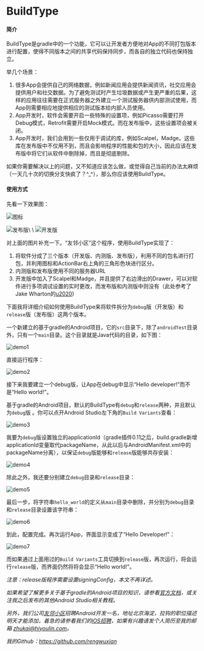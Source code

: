 # BuildType

#### 简介

BuildType是gradle中的一个功能，它可以让开发者方便地对App的不同打包版本进行配置，使得不同版本之间的共享代码保持同步，而各自的独立代码也保持独立。

举几个场景：

1. 很多App会提供自己的网络数据，例如新闻应用会提供新闻资讯，社交应用会提供用户和社交数据。为了避免测试时产生垃圾数据或产生更严重的后果，这样的应用往往需要在正式服务器之外建立一个测试服务器供内部测试使用，而App则需要相应地提供相应的测试版本给内部人员使用。
2. App开发时，软件会需要开启一些特殊的设置项，例如Picasso需要打开Debug模式，Retrofit需要开启Mock模式。而在发布版中，这些设置项会被关闭。
3. App开发时，我们会用到一些仅用于调试的库，例如Scalpel，Madge。这些库在发布版中不仅用不到，而且会影响程序的性能和包的大小，因此应该在发布版中将它们从软件中剔除掉，而且是彻底剔除。

如果你需要解决以上的问题，又不知道应该怎么做，或觉得自己当前的办法太麻烦（一天几十次的切换分支快疯了？^_^），那么你应该使用BuildType。

#### 使用方式

先看一下效果图：

![图标](screenshot_1.jpg)

![发布版](screenshot_2.png)\ \ ![开发版](screenshot_3.png)

对上面的图片补充一下。“友邻小区”这个程序，使用BuildType实现了：

1. 将软件分成了三个版本（开发版、内测版、发布版），利用不同的包名进行打包，并利用图标和ActionBar右上角的三角形色块进行区分。
2. 内测版和发布版使用不同的服务器URL
3. 开发版中加入了Scalpel和Madge，并且提供了右边滑出的Drawer，可以对软件进行多项调试设置的实时更改，而发布版和内测版中则没有（此处参考了Jake Wharton的[u2020](https://github.com/JakeWharton/u2020))

下面我将详细介绍如何使用BuildType来将软件拆分为`debug`版（开发版）和`release`版（发布版）这两个版本。

一个新建立的基于gradle的Android项目，它的`src`目录下，除了`androidTest`目录外，只有一个`main`目录。这个目录就是Java代码的目录，如下图：

![demo1](demo_1.png)

直接运行程序：

![demo2](demo_2.jpg)

接下来我要建立一个debug版，让App在debug中显示“Hello developer!”而不是“Hello world!"。

基于gradle的Android项目，默认的BuildType有`debug`和`release`两种，并且默认为`debug`版
。你可以点开Android Studio左下角的`Build Variants`查看：

![demo3](demo_3.png)

我要为`debug`版设置独立的applicationId（gradle插件0.11之后，build.gradle新增applicationId变量取代packageName，从此以后与AndroidManifest.xml中的packageName分离），以保证`debug`版能够和`release`版能够共存安装：

![demo4](demo_4.png)

除此之外，我还要分别建立`debug`目录和`release`目录：

![demo5](demo_5.png)

最后一步，将字符串`hello_world`的定义从`main`目录中删除，并分别为`debug`目录和`release`目录设置该字符串：

![demo6](demo_6.png)

到此，配置完成。再次运行App，界面显示变成了“Hello Developer!"：

![demo7](demo_7.jpg)

而如果通过上面用过的`Build Variants`工具切换到`release`版，再次运行，将会运行`release`版，而界面仍然将将会显示“Hello world!”。

_注意：release版程序需要设置signingConfig，本文不再详述。_

_如果希望了解更多关于基于gradle的Android项目的知识，请参看[官方文档](http://tools.android.com/tech-docs/new-build-system/user-guide)，或关注我之后发布的其他Android Studio相关教程。_

_另外，我们公司[友邻小区](hiyoulin.com)招聘Android开发一名，地址北京海淀，拉钩的职位描述明天才能添加，着急的请参看我们的[iOS招聘](http://www.lagou.com/jobs/77945.html)，如果有兴趣请发个人简历至我的邮箱 zhukai@hiyoulin.com。_

_我的Github：https://github.com/rengwuxian_
